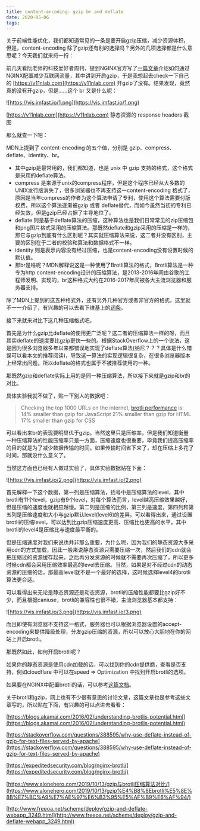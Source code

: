 ```yaml
---
title: content-encoding: gzip br and deflate
date: 2020-05-06
tags:
---
```


关于前端性能优化，我们都知道常见的一条是要开启gzip压缩，减少资源体积，但是，content-encoding 除了gzip还有别的选择吗？另外的几项选择都是什么意思呢？今天我们就来捋一捋：

前几天看阮老师的科技爱好者周刊，提到NGINX官方写了[一篇文章](https://www.nginx.com/blog/help-the-world-by-healing-your-nginx-configuration/)介绍如何通过NGINX配置减少互联网流量，其中讲到开启gzip，于是我想起去check一下自己的 [https://v11nlab.com](https://v11nlab.com) 开gzip了没有。结果发现，竟然真的没有开gzip，但是……这个 br 又是什么呢：

![https://vis.imfast.io/1.png](https://vis.imfast.io/1.png)

[https://v11nlab.com](https://v11nlab.com) 静态资源的 response headers 截图

那么就查一下吧：

MDN上提到了 content-encoding 的五个值，分别是 gzip、compress、deflate、identity、br。

- 其中gzip是最常用的，我们都知道，也是 unix 中 gzip 支持的格式，这个格式是采用的deflate算法。
- compress 是来源于unix的compress程序，但是这个程序已经从大多数的UNIX发行版消失了，很多浏览器也不再支持这一content-encoding 格式了，原因是当年compress的作者为这个算法申请了专利，使用这个算法需要付版权费，所以这个算法逐渐被gzip 或者 deflate替代，而如今虽然当初的专利已经失效，但是gzip已经占据了主导地位了。
- deflate 则是基于deflate算法的压缩，这种算法也是我们日常常见的zip压缩包和png图片格式采用的压缩算法。那既然deflate和gzip采用的压缩是一样的，那它与gzip到底有什么区别呢？其实就压缩算法来说，这二者并没有区别，主要的区别在于二者的校验和算法和数据格式不一样。
- identity 则是表示内容没有经过压缩，也是content-encoding没有设置时候的默认值。
- 那br是啥呢？MDN解释说这是一种使用了Brotli算法的格式，Brotli算法是一种专为http content-encoding设计的压缩算法，是2013-2016年间由谷歌的工程师发明、实现的，br这种格式大约在2016-2017年间被各大主流浏览器和服务器支持。

除了MDN上提到的这五种格式外，还有另外几种官方或者非官方的格式，这里就不一一介绍了，有兴趣的可以去看下维基上的[词条](https://en.wikipedia.org/wiki/HTTP_compression)。

接下来就来对比下这几种压缩格式吧，

首先是为什么gzip比deflate的使用更广泛呢？这二者的压缩算法一样的呀，而且其实deflate的速度要比gzip更快一些的。根据StackOverflow上的一个说法，这是因为很多浏览器多年以来都错误地实现了deflate算法(纳尼？？？具体是什么错误可以看本文的推荐阅读)，导致这一算法的实现逻辑很复杂，在很多浏览器版本上经常出问题，所以deflate的格式也属于不被推荐使用的一种。

那既然gzip和deflate实际上用的是同一种压缩算法，所以接下来就是gzip和br的对比。

具体实验我就不做了，贴一下别人的数据吧：

> Checking the top 1000 URLs on the internet, [brotli performance](https://blogs.akamai.com/2016/02/understanding-brotlis-potential.html) is:
14% smaller than gzip for JavaScript
21% smaller than gzip for HTML
17% smaller than gzip for CSS

可以看出来br的表现要明显优于gzip。当然这里只是压缩率，但是我们知道衡量一种压缩算法的性能压缩率只是一方面，压缩速度也很重要，毕竟我们提高压缩率的目的就是为了减少数据传输的时间，如果传输时间省下来了，却在压缩上多花了时间，那就没什么意义了。

当然这方面也已经有人做过实验了，具体实验数据贴在下面：

![https://vis.imfast.io/2.png](https://vis.imfast.io/2.png)

首先解释一下这个数据，第一列是压缩算法，括号中是压缩算法的level，其中brotli有11个level，gzip有9个level，对每个算法而言，level越高压缩效果越好，但是压缩的速度也就相应越慢。第二列是压缩的比例，第三列是速度，第四列和第五列是压缩速度和大小与gzip默认level(level6)的差异。可以看得出来，通过设置brotli的压缩level，可以达到比gzip压缩速度更高、压缩比也更高的水平，其中brotli的level4是压缩比与速度最平衡的。

但是压缩速度对我们来说也并非那么重要，为什么呢，因为我们的静态资源大多采用cdn的方式加载，因此一般来说静态资源只需要压缩一次，然后我们的cdn就会把压缩过的资源缓存起来，之后再分发资源的时候就不需要再次压缩了，所以更多时候cdn都会采用压缩效率最高的level去压缩。当然，如果是对不经过cdn的动态资源的压缩的话，那最高level就不是一个最好的选择，这时候选择level4的brotli算法更合适。

可以看得出来无论是静态资源还是动态资源，brotli的压缩性能都要比gzip好不少，而且根据caniuse，brotli的兼容性也很不错，主流浏览器基本都支持：

![https://vis.imfast.io/3.png](https://vis.imfast.io/3.png)

而且即使有浏览器不支持这一格式，服务器也可以根据浏览器设置的accept-encoding来提供降级处理，分发gzip压缩的资源，所以可以放心大胆地在你的网站上开启brotli。

那既然如此，如何开启brotli呢？

如果你的静态资源是使用cdn加载的话，可以找到你的cdn提供商，查看是否支持，例如cloudflare 中可以在speed ⇒ Optimization 中找到开启brotli的选项。

如果要在NGINX中配置brotli的话，可以参考[这篇文档](https://docs.nginx.com/nginx/admin-guide/dynamic-modules/brotli/)。

关于brotli和gzip，网上也有不少很有意思的讨论文章，这篇文章也是参考这些文章写的，所以贴在下面，有兴趣的可以点进去看看：

[https://blogs.akamai.com/2016/02/understanding-brotlis-potential.html](https://blogs.akamai.com/2016/02/understanding-brotlis-potential.html)

[https://stackoverflow.com/questions/388595/why-use-deflate-instead-of-gzip-for-text-files-served-by-apache](https://stackoverflow.com/questions/388595/why-use-deflate-instead-of-gzip-for-text-files-served-by-apache)

[https://expeditedsecurity.com/blog/nginx-brotli/](https://expeditedsecurity.com/blog/nginx-brotli/)

[https://www.alonehero.com/2019/10/13/gzip与brotli压缩算法对比/](https://www.alonehero.com/2019/10/13/gzip%E4%B8%8Ebrotli%E5%8E%8B%E7%BC%A9%E7%AE%97%E6%B3%95%E5%AF%B9%E6%AF%94/)

[http://www.freeoa.net/scheme/deploy/gzip-and-deflate-webapp_3249.html](http://www.freeoa.net/scheme/deploy/gzip-and-deflate-webapp_3249.html)
